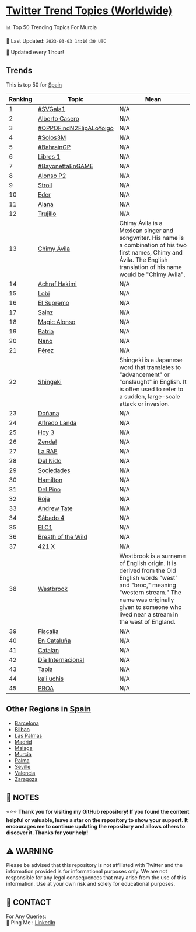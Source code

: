 [Twitter Trend Topics (Worldwide)](https://github.com/ErcinDedeoglu/Twitter-Trend-Topics)
==========


📊 Top 50 Trending Topics For Murcia

📆 Last Updated: `2023-03-03 14:16:30 UTC`

🔧 Updated every 1 hour!


## Trends

This is top 50 for [Spain](</Spain>)

| Ranking | Topic | Mean |
| ------- | ------------ | ------------ |
| 1 | [#SVGala1](http://twitter.com/search?q=%23SVGala1) | N/A |
| 2 | [Alberto Casero](http://twitter.com/search?q=Alberto+Casero) | N/A |
| 3 | [#OPPOFindN2FlipALoYoigo](http://twitter.com/search?q=%23OPPOFindN2FlipALoYoigo) | N/A |
| 4 | [#Solos3M](http://twitter.com/search?q=%23Solos3M) | N/A |
| 5 | [#BahrainGP](http://twitter.com/search?q=%23BahrainGP) | N/A |
| 6 | [Libres 1](http://twitter.com/search?q=Libres+1) | N/A |
| 7 | [#BayonettaEnGAME](http://twitter.com/search?q=%23BayonettaEnGAME) | N/A |
| 8 | [Alonso P2](http://twitter.com/search?q=Alonso+P2) | N/A |
| 9 | [Stroll](http://twitter.com/search?q=Stroll) | N/A |
| 10 | [Eder](http://twitter.com/search?q=Eder) | N/A |
| 11 | [Alana](http://twitter.com/search?q=Alana) | N/A |
| 12 | [Trujillo](http://twitter.com/search?q=Trujillo) | N/A |
| 13 | [Chimy Ávila](http://twitter.com/search?q=Chimy+%c3%81vila) | Chimy Ávila is a Mexican singer and songwriter. His name is a combination of his two first names, Chimy and Ávila. The English translation of his name would be "Chimy Avila". |
| 14 | [Achraf Hakimi](http://twitter.com/search?q=Achraf+Hakimi) | N/A |
| 15 | [Lobi](http://twitter.com/search?q=Lobi) | N/A |
| 16 | [El Supremo](http://twitter.com/search?q=El+Supremo) | N/A |
| 17 | [Sainz](http://twitter.com/search?q=Sainz) | N/A |
| 18 | [Magic Alonso](http://twitter.com/search?q=Magic+Alonso) | N/A |
| 19 | [Patria](http://twitter.com/search?q=Patria) | N/A |
| 20 | [Nano](http://twitter.com/search?q=Nano) | N/A |
| 21 | [Pérez](http://twitter.com/search?q=P%c3%a9rez) | N/A |
| 22 | [Shingeki](http://twitter.com/search?q=Shingeki) | Shingeki is a Japanese word that translates to "advancement" or "onslaught" in English. It is often used to refer to a sudden, large-scale attack or invasion. |
| 23 | [Doñana](http://twitter.com/search?q=Do%c3%b1ana) | N/A |
| 24 | [Alfredo Landa](http://twitter.com/search?q=Alfredo+Landa) | N/A |
| 25 | [Hoy 3](http://twitter.com/search?q=Hoy+3) | N/A |
| 26 | [Zendal](http://twitter.com/search?q=Zendal) | N/A |
| 27 | [La RAE](http://twitter.com/search?q=La+RAE) | N/A |
| 28 | [Del Nido](http://twitter.com/search?q=Del+Nido) | N/A |
| 29 | [Sociedades](http://twitter.com/search?q=Sociedades) | N/A |
| 30 | [Hamilton](http://twitter.com/search?q=Hamilton) | N/A |
| 31 | [Del Pino](http://twitter.com/search?q=Del+Pino) | N/A |
| 32 | [Roja](http://twitter.com/search?q=Roja) | N/A |
| 33 | [Andrew Tate](http://twitter.com/search?q=Andrew+Tate) | N/A |
| 34 | [Sábado 4](http://twitter.com/search?q=S%c3%a1bado+4) | N/A |
| 35 | [El C1](http://twitter.com/search?q=El+C1) | N/A |
| 36 | [Breath of the Wild](http://twitter.com/search?q=Breath+of+the+Wild) | N/A |
| 37 | [421 X](http://twitter.com/search?q=421+X) | N/A |
| 38 | [Westbrook](http://twitter.com/search?q=Westbrook) | Westbrook is a surname of English origin. It is derived from the Old English words "west" and "broc," meaning "western stream." The name was originally given to someone who lived near a stream in the west of England. |
| 39 | [Fiscalía](http://twitter.com/search?q=Fiscal%c3%ada) | N/A |
| 40 | [En Cataluña](http://twitter.com/search?q=En+Catalu%c3%b1a) | N/A |
| 41 | [Catalán](http://twitter.com/search?q=Catal%c3%a1n) | N/A |
| 42 | [Día Internacional](http://twitter.com/search?q=D%c3%ada+Internacional) | N/A |
| 43 | [Tapia](http://twitter.com/search?q=Tapia) | N/A |
| 44 | [kali uchis](http://twitter.com/search?q=kali+uchis) | N/A |
| 45 | [PROA](http://twitter.com/search?q=PROA) | N/A |



## Other Regions in [Spain](</Spain>)

* [Barcelona](</Spain/Barcelona.md>)
* [Bilbao](</Spain/Bilbao.md>)
* [Las Palmas](</Spain/Las Palmas.md>)
* [Madrid](</Spain/Madrid.md>)
* [Malaga](</Spain/Malaga.md>)
* [Murcia](</Spain/Murcia.md>)
* [Palma](</Spain/Palma.md>)
* [Seville](</Spain/Seville.md>)
* [Valencia](</Spain/Valencia.md>)
* [Zaragoza](</Spain/Zaragoza.md>)



## 📝 NOTES

⭐⭐⭐ **Thank you for visiting my GitHub repository! If you found the content helpful or valuable, leave a star on the repository to show your support. It encourages me to continue updating the repository and allows others to discover it. Thanks for your help!**


## ⚠️ WARNING

Please be advised that this repository is not affiliated with Twitter and the information provided is for informational purposes only. We are not responsible for any legal consequences that may arise from the use of this information. Use at your own risk and solely for educational purposes.


## 📨 CONTACT

 For Any Queries:  
            🏓 Ping Me : [LinkedIn](https://www.linkedin.com/in/ercindedeoglu/)
